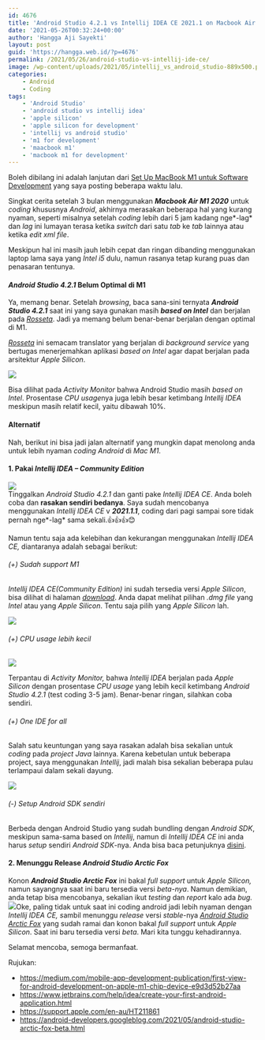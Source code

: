 ```yaml
---
id: 4676
title: 'Android Studio 4.2.1 vs Intellij IDEA CE 2021.1 on Macbook Air M1'
date: '2021-05-26T00:32:24+00:00'
author: 'Hangga Aji Sayekti'
layout: post
guid: 'https://hangga.web.id/?p=4676'
permalink: /2021/05/26/android-studio-vs-intellij-ide-ce/
image: /wp-content/uploads/2021/05/intellij_vs_android_studio-889x500.png
categories:
    - Android
    - Coding
tags:
    - 'Android Studio'
    - 'android studio vs intellij idea'
    - 'apple silicon'
    - 'apple silicon for development'
    - 'intellij vs android studio'
    - 'm1 for development'
    - 'maacbook m1'
    - 'macbook m1 for development'
---
```


Boleh dibilang ini adalah lanjutan dari [Set Up MacBook M1 untuk Software Development](https://hangga.web.id/2021/03/03/setup-macbook-m1-2020-for-development/) yang saya posting beberapa waktu lalu.

Singkat cerita setelah 3 bulan menggunakan ***Macbook Air M1 2020*** untuk *coding* khususnya *Android*, akhirnya merasakan beberapa hal yang kurang nyaman, seperti misalnya setelah *coding* lebih dari 5 jam kadang nge*-lag* dan *lag* ini lumayan terasa ketika *switch* dari satu *tab* ke *tab* lainnya atau ketika *edit* *xml file*.

Meskipun hal ini masih jauh lebih cepat dan ringan dibanding menggunakan laptop lama saya yang *Intel i5* dulu, namun rasanya tetap kurang puas dan penasaran tentunya.

#### *Android Studio 4.2.1* Belum Optimal di M1

Ya, memang benar. Setelah *browsing*, baca sana-sini ternyata ***Android Studio 4.2.1*** saat ini yang saya gunakan masih ***based on Intel*** dan berjalan pada [*Rosseta*](https://support.apple.com/en-au/HT211861). Jadi ya memang belum benar-benar berjalan dengan optimal di M1.

[*Rosseta*](https://support.apple.com/en-au/HT211861) ini semacam translator yang berjalan di *background* *service* yang bertugas menerjemahkan aplikasi *based on Intel* agar dapat berjalan pada arsitektur *Apple Silicon*.

![](https://hangga.web.id/wp-content/uploads/2021/05/activity_manager_android-700x465.png)

Bisa dilihat pada *Activity Monitor* bahwa Android Studio masih *based on Intel*. Prosentase *CPU usage*nya juga lebih besar ketimbang *Intellij IDEA* meskipun masih relatif kecil, yaitu dibawah 10%.

#### Alternatif

Nah, berikut ini bisa jadi jalan alternatif yang mungkin dapat menolong anda untuk lebih nyaman *coding* *Android* di *Mac M1*.

#### 1. Pakai *Intellij IDEA – Community Edition*

![](https://hangga.web.id/wp-content/uploads/2021/05/Screen-Shot-2021-06-01-at-09.15.44-700x438.png)  
Tinggalkan *Android Studio 4.2.1* dan ganti pake *Intellij IDEA CE*. Anda boleh coba dan **rasakan sendiri bedanya**. Saya sudah mencobanya menggunakan *Intellij IDEA CE* v ***2021.1.1***, coding dari pagi sampai sore tidak pernah nge*-lag* sama sekali.👍👍👍😊

Namun tentu saja ada kelebihan dan kekurangan menggunakan *Intellij IDEA* *CE,* diantaranya adalah sebagai berikut:

###### (+) Sudah support M1

*Intellij IDEA CE(Community Edition)* ini sudah tersedia versi *Apple Silicon*, bisa dilihat di halaman [*download*](https://www.jetbrains.com/idea/download/#section=mac). Anda dapat melihat pilihan *.dmg file* yang *Intel* atau yang *Apple Silicon*. Tentu saja pilih yang *Apple Silicon* lah.

![](https://hangga.web.id/wp-content/uploads/2021/03/Screen-Shot-2021-03-03-at-11.37.54-700x405.png)

###### (+) *CPU usage* lebih kecil

![](https://hangga.web.id/wp-content/uploads/2021/05/activity_manager_intellij-700x465.png)

Terpantau di *Activity Monitor,* bahwa *Intellij IDEA* berjalan pada *Apple Silicon* dengan prosentase *CPU usage* yang lebih kecil ketimbang *Android Studio* *4.2.1* (test coding 3-5 jam). Benar-benar ringan, silahkan coba sendiri.

###### (+) *One IDE for all*

Salah satu keuntungan yang saya rasakan adalah bisa sekalian untuk *coding* pada *project* *Java* lainnya. Karena kebetulan untuk beberapa project, saya menggunakan *Intellij*, jadi malah bisa sekalian beberapa pulau terlampaui dalam sekali dayung.

![](https://hangga.web.id/wp-content/uploads/2021/05/intellij-blur-700x438.png)

###### (-) Setup Android SDK sendiri

Berbeda dengan Android Studio yang sudah bundling dengan *Android SDK*, meskipun sama-sama based on *Intellij*, namun di *Intellij IDEA CE* ini anda harus *setup* sendiri *Android SDK*-nya. Anda bisa baca petunjuknya [disini](https://www.jetbrains.com/help/idea/create-your-first-android-application.html).

#### 2. Menunggu Release *Android Studio Arctic Fox*

Konon ***Android Studio Arctic Fox*** ini bakal *full support* untuk *Apple Silicon,* namun sayangnya saat ini baru tersedia versi *beta-nya*. Namun demikian, anda tetap bisa mencobanya, sekalian ikut *testing* dan *report* kalo ada *bug.*![](https://raw.githubusercontent.com/dsa28s/android-studio-apple-m1/main/screenshot.png)Oke, paling tidak untuk saat ini coding android jadi lebih nyaman dengan *Intellij IDEA CE, s*ambil menunggu *release* versi *stable*-nya [*Android Studio Arctic Fox*](https://android-developers.googleblog.com/2021/05/android-studio-arctic-fox-beta.html) yang sudah ramai dan konon bakal *full support* untuk *Apple Silicon*. Saat ini baru tersedia versi *beta*. Mari kita tunggu kehadirannya.

Selamat mencoba, semoga bermanfaat.

Rujukan:

- <https://medium.com/mobile-app-development-publication/first-view-for-android-development-on-apple-m1-chip-device-e9d3d52b27aa>
- <https://www.jetbrains.com/help/idea/create-your-first-android-application.html>
- <https://support.apple.com/en-au/HT211861>
- <https://android-developers.googleblog.com/2021/05/android-studio-arctic-fox-beta.html>